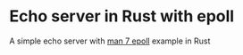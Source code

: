 # Echo server in Rust with epoll

A simple echo server with
[man 7 epoll](http://man7.org/linux/man-pages/man7/epoll.7.html) example
in Rust
